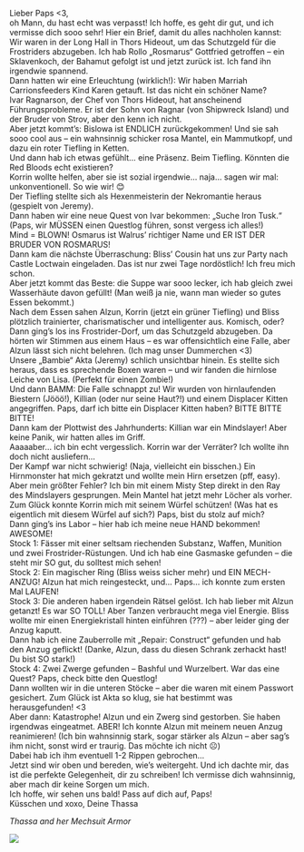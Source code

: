 Lieber Paps \<3,  
oh Mann, du hast echt was verpasst\! Ich hoffe, es geht dir gut, und ich vermisse dich sooo sehr\! Hier ein Brief, damit du alles nachholen kannst:  
Wir waren in der Long Hall in Thors Hideout, um das Schutzgeld für die Frostriders abzugeben. Ich hab Rollo „Rosmarus“ Gottfried getroffen – ein Sklavenkoch, der Bahamut gefolgt ist und jetzt zurück ist. Ich fand ihn irgendwie spannend.  
Dann hatten wir eine Erleuchtung (wirklich\!): Wir haben Marriah Carrionsfeeders Kind Karen getauft. Ist das nicht ein schöner Name?  
Ivar Ragnarson, der Chef von Thors Hideout, hat anscheinend Führungsprobleme. Er ist der Sohn von Ragnar (von Shipwreck Island) und der Bruder von Strov, aber den kenn ich nicht.  
Aber jetzt kommt’s: Bislowa ist ENDLICH zurückgekommen\! Und sie sah sooo cool aus – ein wahnsinnig schicker rosa Mantel, ein Mammutkopf, und dazu ein roter Tiefling in Ketten.  
Und dann hab ich etwas gefühlt… eine Präsenz. Beim Tiefling. Könnten die Red Bloods echt existieren?  
Korrin wollte helfen, aber sie ist sozial irgendwie… naja… sagen wir mal: unkonventionell. So wie wir\! 😊  
Der Tiefling stellte sich als Hexenmeisterin der Nekromantie heraus (gespielt von Jeremy).  
Dann haben wir eine neue Quest von Ivar bekommen: „Suche Iron Tusk.“ (Paps, wir MÜSSEN einen Questlog führen, sonst vergess ich alles\!)  
Mind \= BLOWN\! Osmarus ist Walrus’ richtiger Name und ER IST DER BRUDER VON ROSMARUS\!  
Dann kam die nächste Überraschung: Bliss’ Cousin hat uns zur Party nach Castle Loctwain eingeladen. Das ist nur zwei Tage nordöstlich\! Ich freu mich schon.  
Aber jetzt kommt das Beste: die Suppe war sooo lecker, ich hab gleich zwei Wasserhäute davon gefüllt\! (Man weiß ja nie, wann man wieder so gutes Essen bekommt.)  
Nach dem Essen sahen Alzun, Korrin (jetzt ein grüner Tiefling) und Bliss plötzlich trainierter, charismatischer und intelligenter aus. Komisch, oder?  
Dann ging’s los ins Frostrider-Dorf, um das Schutzgeld abzugeben. Da hörten wir Stimmen aus einem Haus – es war offensichtlich eine Falle, aber Alzun lässt sich nicht belehren. (Ich mag unser Dummerchen \<3)  
Unsere „Bambie“ Akta (Jeremy) schlich unsichtbar hinein. Es stellte sich heraus, dass es sprechende Boxen waren – und wir fanden die hirnlose Leiche von Lisa. (Perfekt für einen Zombie\!)  
Und dann BAMM: Die Falle schnappt zu\! Wir wurden von hirnlaufenden Biestern (Jööö\!), Killian (oder nur seine Haut?\!) und einem Displacer Kitten angegriffen. Paps, darf ich bitte ein Displacer Kitten haben? BITTE BITTE BITTE\!  
Dann kam der Plottwist des Jahrhunderts: Killian war ein Mindslayer\! Aber keine Panik, wir hatten alles im Griff.  
Aaaaaber… ich bin echt vergesslich. Korrin war der Verräter? Ich wollte ihn doch nicht ausliefern…  
Der Kampf war nicht schwierig\! (Naja, vielleicht ein bisschen.) Ein Hirnmonster hat mich gekratzt und wollte mein Hirn ersetzen (pff, easy). Aber mein größter Fehler? Ich bin mit einem Misty Step direkt in den Ray des Mindslayers gesprungen. Mein Mantel hat jetzt mehr Löcher als vorher.  
Zum Glück konnte Korrin mich mit seinem Würfel schützen\! (Was hat es eigentlich mit diesem Würfel auf sich?) Paps, bist du stolz auf mich?  
Dann ging’s ins Labor – hier hab ich meine neue HAND bekommen\! AWESOME\!  
Stock 1: Fässer mit einer seltsam riechenden Substanz, Waffen, Munition und zwei Frostrider-Rüstungen. Und ich hab eine Gasmaske gefunden – die steht mir SO gut, du solltest mich sehen\!  
Stock 2: Ein magischer Ring (Bliss weiss sicher mehr) und EIN MECH-ANZUG\! Alzun hat mich reingesteckt, und… Paps… ich konnte zum ersten Mal LAUFEN\!  
Stock 3: Die anderen haben irgendein Rätsel gelöst. Ich hab lieber mit Alzun getanzt\! Es war SO TOLL\! Aber Tanzen verbraucht mega viel Energie. Bliss wollte mir einen Energiekristall hinten einführen (???) – aber leider ging der Anzug kaputt.  
Dann hab ich eine Zauberrolle mit „Repair: Construct“ gefunden und hab den Anzug geflickt\! (Danke, Alzun, dass du diesen Schrank zerhackt hast\! Du bist SO stark\!)  
Stock 4: Zwei Zwerge gefunden – Bashful und Wurzelbert. War das eine Quest? Paps, check bitte den Questlog\!  
Dann wollten wir in die unteren Stöcke – aber die waren mit einem Passwort gesichert. Zum Glück ist Akta so klug, sie hat bestimmt was herausgefunden\! \<3  
Aber dann: Katastrophe\! Alzun und ein Zwerg sind gestorben. Sie haben irgendwas eingeatmet. ABER\! Ich konnte Alzun mit meinem neuen Anzug reanimieren\! (Ich bin wahnsinnig stark, sogar stärker als Alzun – aber sag’s ihm nicht, sonst wird er traurig. Das möchte ich nicht ☹)  
Dabei hab ich ihm eventuell 1-2 Rippen gebrochen…  
Jetzt sind wir oben und bereden, wie’s weitergeht. Und ich dachte mir, das ist die perfekte Gelegenheit, dir zu schreiben\! Ich vermisse dich wahnsinnig, aber mach dir keine Sorgen um mich.  
Ich hoffe, wir sehen uns bald\! Pass auf dich auf, Paps\!  
Küsschen und xoxo, Deine Thassa

*Thassa and her Mechsuit Armor*  


![](src/thassa-and-mechsuit.jpg)
